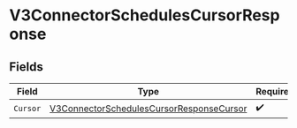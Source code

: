 # V3ConnectorSchedulesCursorResponse


## Fields

| Field                                                                                                           | Type                                                                                                            | Required                                                                                                        | Description                                                                                                     |
| --------------------------------------------------------------------------------------------------------------- | --------------------------------------------------------------------------------------------------------------- | --------------------------------------------------------------------------------------------------------------- | --------------------------------------------------------------------------------------------------------------- |
| `Cursor`                                                                                                        | [V3ConnectorSchedulesCursorResponseCursor](../../Models/Components/V3ConnectorSchedulesCursorResponseCursor.md) | :heavy_check_mark:                                                                                              | N/A                                                                                                             |